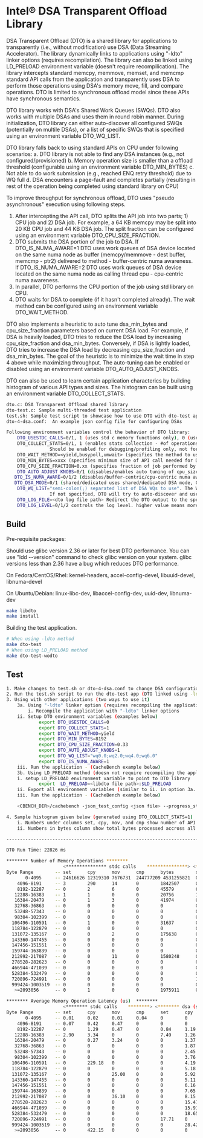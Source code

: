 # Intel® DSA Transparent Offload Library
DSA Transparent Offload (DTO) is a shared library for applications to transparently (i.e., without modification) use DSA (Data Streaming Accelerator).
The library dynamically links to applications using "-ldto" linker options (requires recompilation).
The library can also be linked using LD_PRELOAD environment variable (doesn't require recompilication).
The library intercepts standard memcpy, memmove, memset, and memcmp standard API calls from the application
and transparently uses DSA to perform those operations using DSA's memory move, fill, and compare operations. DTO is limited to
synchronous offload model since these APIs have synchronous semantics.

DTO library works with DSA's Shared Work Queues (SWQs). DTO also works with multiple DSAs and uses them in round robin manner.
During initialization, DTO library can either auto-discover all configured SWQs (potentially on multile DSAs), or a list of specific SWQs that is 
specified using an environment variable DTO_WQ_LIST.

DTO library falls back to using standard APIs on CPU under following scenarios:
   a. DTO library is not able to find any DSA instances (e.g., not configured/provisioned)
   b. Memory operation size is smaller than a offload threshold (configurable using an environment variable DTO_MIN_BYTES)
   c. Not able to do work submission (e.g., reached ENQ retry threshold) due to WQ full
   d. DSA encounters a page-fault and completes partially (resulting in rest of the operation being completed using standard library on CPU)

To improve throughput for synchronous offload, DTO uses "pseudo asynchronous" execution using following steps.
1) After intercepting the API call, DTO splits the API job into two parts; 1) CPU job and 2) DSA job. For example, a 64 KB memcpy may
   be split into 20 KB CPU job and 44 KB DSA job. The split fraction can be configured using an environment variable DTO_CPU_SIZE_FRACTION. 
2) DTO submits the DSA portion of the job to DSA. 
   If DTO_IS_NUMA_AWARE=1 DTO uses work queues of DSA device located on the same numa node as 
   buffer (memcpy/memmove - dest buffer, memcmp - ptr2) delivered to method - buffer-centric numa awareness.
   If DTO_IS_NUMA_AWARE=2 DTO uses work queues of DSA device located on the same numa node as 
   calling thread cpu - cpu-centric numa awareness.
3) In parallel, DTO performs the CPU portion of the job using std library on CPU.
4) DTO waits for DSA to complete (if it hasn't completed already). The wait method can be configured using an environment variable DTO_WAIT_METHOD.

DTO also implements a heuristic to auto tune dsa_min_bytes and cpu_size_fraction parameters based on current DSA load. For example, if DSA is heavily loaded,
DTO tries to reduce the DSA load by increasing cpu_size_fraction and dsa_min_bytes. Conversely, if DSA is lightly loaded, DTO tries to increase the DSA load by
decreasing cpu_size_fraction and dsa_min_bytes. The goal of the heuristic is to minimize the wait time in step 4 above while maximizing throughput. The auto-tuning 
can be enabled or disabled using an environment variable DTO_AUTO_ADJUST_KNOBS.

DTO can also be used to learn certain application characterics by building histogram of various API types and sizes. The histogram can be built using an environment variable DTO_COLLECT_STATS.

```bash
dto.c: DSA Transparent Offload shared library
dto-test.c: Sample multi-threaded test application
test.sh: Sample test script to showcase how to use DTO with dto-test app (using both "-ldto" and "LD_PRELOAD" methods)
dto-4-dsa.conf:  An example json config file for configuring DSAs

Following environment variables control the behavior of DTO library:
	DTO_USESTDC_CALLS=0/1, 1 (uses std c memory functions only), 0 (uses DSA along with std c lib call; in case of DSA page fault - reverts to std c lib call). Default is 0.
	DTO_COLLECT_STATS=0/1, 1 (enables stats collection - #of operations, avg latency for each API, etc.>, 0 (disables stats collection).
				Should be enabled for debugging/profiling only, not for perf evaluation (enabling it slows down the workload). Default is 0.
	DTO_WAIT_METHOD=<yield,busypoll,umwait> (specifies the method to use while waiting for DSA to complete operation, default is yield)
	DTO_MIN_BYTES=xxxx (specifies minimum size of API call needed for DSA operation execution, default is 8192 bytes)
	DTO_CPU_SIZE_FRACTION=0.xx (specifies fraction of job performed by CPU, in parallel to DSA). Default is 0.00
	DTO_AUTO_ADJUST_KNOBS=0/1 (disables/enables auto tuning of cpu_size_fraction and dsa_min_bytes parameters. 0 -- disable, 1 -- enable (default))
   DTO_IS_NUMA_AWARE=0/1/2 (disables/buffer-centric/cpu-centric numa awareness. 0 -- disable (default), 1 -- buffer-centric, 2 - cpu-centric)
   DTO_DSA_MODE=0/1 (shared/dedicated uses shared/dedicated DSA mode, 0 -- shared (default), 1 -- dedicated)
	DTO_WQ_LIST="semi-colon(;) separated list of DSA WQs to use". The WQ names should match their names in /dev/dsa/ directory (see example below).
				If not specified, DTO will try to auto-discover and use all available WQs.
	DTO_LOG_FILE=<dto log file path> Redirect the DTO output to the specified file instead of std output (useful for debugging and statistics collection). file name is suffixed by process pid.
	DTO_LOG_LEVEL=0/1/2 controls the log level. higher value means more verbose logging (default 0).
```

## Build

Pre-requisite packages:

Should use glibc version 2.36 or later for best DTO performance. You can use "ldd --version" command to check glibc version on your system. glibc versions less than 2.36 have a bug which reduces DTO performance.

On Fedora/CentOS/Rhel: kernel-headers, accel-config-devel, libuuid-devel, libnuma-devel

On Ubuntu/Debian: linux-libc-dev, libaccel-config-dev, uuid-dev, libnuma-dev

```bash
make libdto
make install
```

Building the test application.
```bash
# When using -ldto method
make dto-test
# When using LD_PRELOAD method
make dto-test-wodto

```

## Test
```bash
1. Make changes to test.sh or dto-4-dsa.conf to change DSA configuration if desired. test.sh configures DSA(s) using the config parameters in dto-4-dsa.conf
2. Run the test.sh script to run the dto-test app (DTO linked using -ldto) or dto-test-wodto app (DTO linked using LD_PRELOAD).
3. Using with other applications (two ways to use it)
    3a. Using "-ldto" linker option (requires recompiling the application)
        i. Recompile the application with "-ldto" linker options
	ii. Setup DTO environment variables (examples below)
            export DTO_USESTDC_CALLS=0
            export DTO_COLLECT_STATS=1
            export DTO_WAIT_METHOD=yield
            export DTO_MIN_BYTES=8192
            export DTO_CPU_SIZE_FRACTION=0.33
            export DTO_AUTO_ADJUST_KNOBS=1
            export DTO_WQ_LIST="wq0.0;wq2.0;wq4.0;wq6.0"
            export DTO_IS_NUMA_AWARE=1
	iii. Run the application - (CacheBench example below)
    3b. Using LD_PRELOAD method (doesn not require recompiling the application)
	i. setup LD_PRELOAD environment variable to point to DTO library
            export  LD_PRELOAD=<libdto file path>:$LD_PRELOAD
	ii. Export all environment variables (similar to ii. in option 3a. above)
	iii. Run the application - (CacheBench example below)

	<CBENCH_DIR>/cachebench -json_test_config <json file> --progress_stats_file=dto.log --report_api_latency

4. Sample histogram given below (generated using DTO_COLLECT_STATS=1)
	i. Numbers under columns set, cpy, mov, and cmp show number of API calls or per-API completion latency for memset, memcpy, memmove, and memcmp respectively.
	ii. Numbers in bytes column show total bytes processed accross all 4 API calls

------------------------------------------------------------------------------------------------------------------------------------------

DTO Run Time: 22826 ms

******** Number of Memory Operations ********
                     <*************** stdc calls    ***************> <*************** dsa (success) ***************> <*************** dsa (failed)  ***************> <***** failure reason *****>
Byte Range        -- set      cpy      mov      cmp      bytes        set      cpy      mov      cmp      bytes        set      cpy      mov      cmp      bytes        Retries PFs    Others
       0-4095     -- 24616626 12319310 7676731  244777209 4531255821  0        0        0        0        0            0        0        0        0        0            0      0      0
    4096-8191     -- 3        290      14       0        1842507      0        0        0        0        0            0        0        0        0        0            0      0      0
    8192-12287    -- 0        2        6        0        45579        64       176      2        0        2545968      0        2        6        0        25276        0      8      0
   12288-16383    -- 1        1        0        0        20756        1        137      0        0        1965343      1        1        0        0        11172        0      2      0
   16384-20479    -- 0        1        3        0        41974        0        126      2        0        2328434      0        1        3        0        24337        0      4      0
   32768-36863    -- 0        0        0        0        0            0        67       2        0        2378165      0        0        0        0        0            0      0      0
   53248-57343    -- 0        0        0        0        0            0        46       0        0        2545890      0        0        0        0        0            0      0      0
   98304-102399   -- 0        0        0        0        0            0        13       0        0        1309627      0        0        0        0        0            0      0      0
  106496-110591   -- 0        1        0        0        31637        0        8        0        0        869880       0        1        0        0        77586        0      1      0
  118784-122879   -- 0        0        0        0        0            0        9        0        0        1083519      0        0        0        0        0            0      0      0
  131072-135167   -- 0        0        2        0        175638       0        5        0        0        665475       0        0        2        0        86506        0      2      0
  143360-147455   -- 0        0        0        0        0            0        1        0        0        143399       0        0        0        0        0            0      0      0
  147456-151551   -- 0        0        0        0        0            0        1        0        0        148647       0        0        0        0        0            0      0      0
  159744-163839   -- 0        0        0        0        0            0        6        0        0        970186       0        0        0        0        0            0      0      0
  212992-217087   -- 0        0        11       0        1580248      0        4        2        0        1292252      0        0        11       0        779384       0      11     0
  278528-282623   -- 0        0        0        0        0            0        1        0        0        279719       0        0        0        0        0            0      0      0
  466944-471039   -- 0        0        0        0        0            0        1        0        0        467783       0        0        0        0        0            0      0      0
  528384-532479   -- 0        0        0        0        0            0        1        0        0        529927       0        0        0        0        0            0      0      0
  720896-724991   -- 0        0        0        0        0            1        0        0        0        720896       0        0        0        0        0            0      0      0
  999424-1003519  -- 0        0        0        0        0            0        1        0        0        1002439      0        0        0        0        0            0      0      0
   >=2093056      -- 0        1        0        0        1975911      0        0        0        0        0            0        1        0        0        973209       0      1      0

******** Average Memory Operation Latency (us)  ********
                     <******** stdc calls    ********> <******** dsa (success) ********> <******** dsa (failed)  ********> 
Byte Range        -- set      cpy      mov      cmp      set      cpy      mov      cmp      set      cpy      mov      cmp
       0-4095     -- 0.01     0.02     0.01     0.04     0        0        0        0        0        0        0        0
    4096-8191     -- 0.07     0.42     0.47     0        0        0        0        0        0        0        0        0
    8192-12287    -- 0        1.29     0.47     0        0.84     1.19     1.82     0        0        56.18    2.54     0
   12288-16383    -- 2.90     3.34     0        0        7.49     1.26     0        0        2.07     1.93     0        0
   16384-20479    -- 0        0.27     3.24     0        0        1.37     1.86     0        0        84.92    2.47     0
   32768-36863    -- 0        0        0        0        0        1.87     2.91     0        0        0        0        0
   53248-57343    -- 0        0        0        0        0        2.45     0        0        0        0        0        0
   98304-102399   -- 0        0        0        0        0        3.76     0        0        0        0        0        0
  106496-110591   -- 0        229.18   0        0        0        4.19     0        0        0        3.65     0        0
  118784-122879   -- 0        0        0        0        0        5.18     0        0        0        0        0        0
  131072-135167   -- 0        0        25.00    0        0        5.92     0        0        0        0        14.39    0
  143360-147455   -- 0        0        0        0        0        5.11     0        0        0        0        0        0
  147456-151551   -- 0        0        0        0        0        6.16     0        0        0        0        0        0
  159744-163839   -- 0        0        0        0        0        7.65     0        0        0        0        0        0
  212992-217087   -- 0        0        36.10    0        0        8.15     6.59     0        0        0        18.07    0
  278528-282623   -- 0        0        0        0        0        15.47    0        0        0        0        0        0
  466944-471039   -- 0        0        0        0        0        15.91    0        0        0        0        0        0
  528384-532479   -- 0        0        0        0        0        18.65    0        0        0        0        0        0
  720896-724991   -- 0        0        0        0        17.71    0        0        0        0        0        0        0
  999424-1003519  -- 0        0        0        0        0        28.42    0        0        0        0        0        0
   >=2093056      -- 0        422.15   0        0        0        0        0        0        0        272.87   0        0

